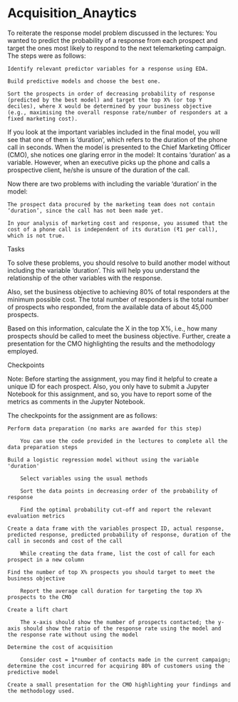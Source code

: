 # Acquisition_Anaytics
To reiterate the response model problem discussed in the lectures: You wanted to predict the probability of a response from each prospect and target the ones most likely to respond to the next telemarketing campaign. The steps were as follows:

    Identify relevant predictor variables for a response using EDA.

    Build predictive models and choose the best one.

    Sort the prospects in order of decreasing probability of response (predicted by the best model) and target the top X% (or top Y deciles), where X would be determined by your business objective (e.g., maximising the overall response rate/number of responders at a fixed marketing cost).

If you look at the important variables included in the final model, you will see that one of them is  ‘duration’, which refers to the duration of the phone call in seconds. When the model is presented to the Chief Marketing Officer (CMO), she notices one glaring error in the model: It contains ‘duration’ as a variable. However, when an executive picks up the phone and calls a prospective client, he/she is unsure of the duration of the call. 

 

Now there are two problems with including the variable ‘duration’ in the model:

    The prospect data procured by the marketing team does not contain ‘duration’, since the call has not been made yet.

    In your analysis of marketing cost and response, you assumed that the cost of a phone call is independent of its duration (₹1 per call), which is not true.

Tasks

To solve these problems, you should resolve to build another model without including the variable ‘duration’. This will help you understand the relationship of the other variables with the response.

 

Also, set the business objective to achieving 80% of total responders at the minimum possible cost. The total number of responders is the total number of prospects who responded, from the available data of about 45,000 prospects.

 

Based on this information, calculate the X in the top X%, i.e., how many prospects should be called to meet the business objective. Further, create a presentation for the CMO highlighting the results and the methodology employed.

 
Checkpoints

Note: Before starting the assignment, you may find it helpful to create a unique ID for each prospect. Also, you only have to submit a Jupyter Notebook for this assignment, and so, you have to report some of the metrics as comments in the Jupyter Notebook.

 

The checkpoints for the assignment are as follows:

    Perform data preparation (no marks are awarded for this step)

        You can use the code provided in the lectures to complete all the data preparation steps

    Build a logistic regression model without using the variable 'duration'

        Select variables using the usual methods

        Sort the data points in decreasing order of the probability of response

        Find the optimal probability cut-off and report the relevant evaluation metrics

    Create a data frame with the variables prospect ID, actual response, predicted response, predicted probability of response, duration of the call in seconds and cost of the call

        While creating the data frame, list the cost of call for each prospect in a new column

    Find the number of top X% prospects you should target to meet the business objective

        Report the average call duration for targeting the top X% prospects to the CMO

    Create a lift chart

        The x-axis should show the number of prospects contacted; the y-axis should show the ratio of the response rate using the model and the response rate without using the model

    Determine the cost of acquisition

        Consider cost = 1*number of contacts made in the current campaign; determine the cost incurred for acquiring 80% of customers using the predictive model

    Create a small presentation for the CMO highlighting your findings and the methodology used.
